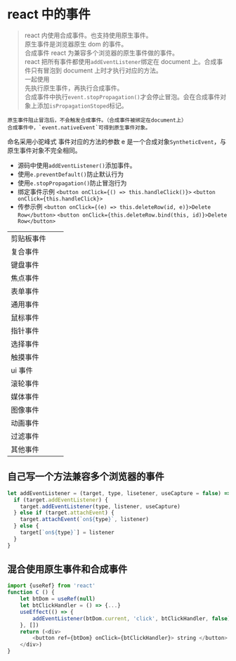 # react 中的事件

> react 内使用合成事件。也支持使用原生事件。  
> 原生事件是浏览器原生 dom 的事件。  
> 合成事件 react 为兼容多个浏览器的原生事件做的事件。  
> react 把所有事件都使用`addEventListener`绑定在 document 上。合成事件只有冒泡到 document 上时才执行对应的方法。  
> 一起使用  
> 先执行原生事件，再执行合成事件。  
> 合成事件中执行`event.stopPropagation()`才会停止冒泡。会在合成事件对象上添加`isPropagationStoped`标记。

    原生事件阻止冒泡后，不会触发合成事件。（合成事件被绑定在document上）
    合成事件中，`event.nativeEvent`可得到原生事件对象。

命名采用小驼峰式
事件对应的方法的参数 e 是一个合成对象`SyntheticEvent`，与原生事件对象不完全相同。

- 源码中使用`addEventListener()`添加事件。
- 使用`e.preventDefault()`防止默认行为
- 使用`e.stopPropagation()`防止冒泡行为
- 绑定事件示例 `<button onClick={() => this.handleClick()}>` `<button onClick={this.handleClick}>`
- 传参示例 `<button onClick={(e) => this.deleteRow(id, e)}>Delete Row</button>` `<button onClick={this.deleteRow.bind(this, id)}>Delete Row</button>`

|            |     |     |
| ---------- | --- | --- |
| 剪贴板事件 |     |     |
| 复合事件   |     |     |
| 键盘事件   |     |     |
| 焦点事件   |     |     |
| 表单事件   |     |     |
| 通用事件   |     |     |
| 鼠标事件   |     |     |
| 指针事件   |     |     |
| 选择事件   |     |     |
| 触摸事件   |     |     |
| ui 事件    |     |     |
| 滚轮事件   |     |     |
| 媒体事件   |     |     |
| 图像事件   |     |     |
| 动画事件   |     |     |
| 过滤事件   |     |     |
| 其他事件   |     |     |

## 自己写一个方法兼容多个浏览器的事件

```js
let addEventListener = (target, type, lisetener, useCapture = false) => {
  if (target.addEventListener) {
    target.addEventListener(type, listener, useCapture)
  } else if (target.attachEvent) {
    target.attachEvent(`on${type}`, listener)
  } else {
    target[`on${type}`] = listener
  }
}
```

## 混合使用原生事件和合成事件

```js
import {useRef} from 'react'
function C () {
    let btDom = useRef(null)
    let btClickHandler = () => {...}
    useEffect(() => {
        addEventListener(btDom.current, 'click', btClickHandler, false)
    }, [])
    return (<div>
        <button ref={btDom} onClick={btClickHandler}> string </button>
    </div>)
}
```
